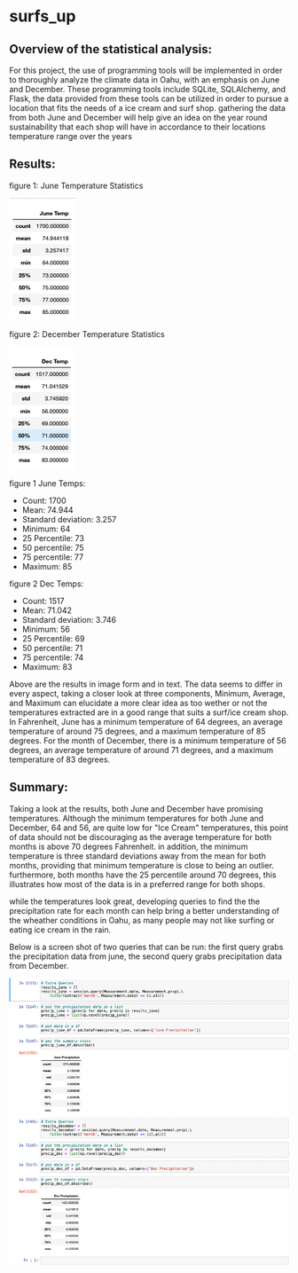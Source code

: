 # surfs_up

## Overview of the statistical analysis:

For this project, the use of programming tools will be implemented in order to thoroughly analyze the climate data in Oahu, with an emphasis on June and December. These programming tools include SQLite, SQLAlchemy, and Flask, the data provided from these tools can be utilized in order to pursue a location that fits the needs of a ice cream and surf shop. gathering the data from both June and December will help give an idea on the year round sustainability that each shop will have in accordance to their locations temperature range over the years

## Results:
figure 1: June Temperature Statistics

![June_Temps](https://github.com/Calebmkelly/surfs_up/blob/main/Resources/June_Temps.png)

figure 2: December Temperature Statistics

![Dec_Temps](https://github.com/Calebmkelly/surfs_up/blob/main/Resources/Dec_Temps.png)

figure 1 June Temps:
- Count: 1700
- Mean: 74.944
- Standard deviation: 3.257
- Minimum: 64
- 25 Percentile: 73
- 50 percentile: 75
- 75 percentile: 77
- Maximum: 85

figure 2 Dec Temps:
- Count: 1517
- Mean: 71.042
- Standard deviation: 3.746
- Minimum: 56
- 25 Percentile: 69 
- 50 percentile: 71
- 75 percentile: 74
- Maximum: 83

Above are the results in image form and in text. The data seems to differ in every aspect, taking a closer look at three components, Minimum, Average, and Maximum can elucidate a more clear idea as too wether or not the temperatures extracted are in a good range that suits a surf/ice cream shop. In Fahrenheit, June has a minimum temperature of 64 degrees, an average temperature of around 75 degrees, and a maximum temperature of 85 degrees. For the month of December, there is a minimum temperature of 56 degrees, an average temperature of around 71 degrees, and a maximum temperature of 83 degrees.

## Summary:

Taking a look at the results, both June and December have promising temperatures. Although the minimum temperatures for both June and December, 64 and 56, are quite low for "Ice Cream" temperatures, this point of data should not be discouraging as the average temperature for both months is above 70 degrees Fahrenheit. in addition, the minimum temperature is three standard deviations away from the mean for both months, providing that minimum temperature is close to being an outlier. furthermore, both months have the 25 percentile around 70 degrees, this illustrates how most of the data is in a preferred range for both shops. 

while the temperatures look great, developing queries to find the the precipitation rate for each month can help bring a better understanding of the wheather conditions in Oahu, as many people may not like surfing or eating ice cream in the rain.

Below is a screen shot of two queries that can be run: the first query grabs the precipitation data from june, the second query grabs precipitation data from December.

![Additional_Queries.png](https://github.com/Calebmkelly/surfs_up/blob/main/Resources/Additional_Queries.png)
